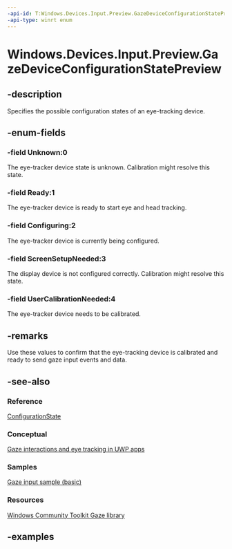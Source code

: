 ```yaml
---
-api-id: T:Windows.Devices.Input.Preview.GazeDeviceConfigurationStatePreview
-api-type: winrt enum
---
```


<!-- Enumeration syntax.
public enum GazeDeviceConfigurationStatePreview : int 
-->

# Windows.Devices.Input.Preview.GazeDeviceConfigurationStatePreview

## -description

Specifies the possible configuration states of an eye-tracking device.

## -enum-fields

### -field Unknown:0

The eye-tracker device state is unknown. Calibration might resolve this state.

### -field Ready:1

The eye-tracker device is ready to start eye and head tracking.

### -field Configuring:2

The eye-tracker device is currently being configured.

### -field ScreenSetupNeeded:3

The display device is not configured correctly. Calibration might resolve this state.

### -field UserCalibrationNeeded:4

The eye-tracker device needs to be calibrated.

## -remarks

Use these values to confirm that the eye-tracking device is calibrated and ready to send gaze input events and data.

## -see-also

### Reference

[ConfigurationState](gazedevicepreview_configurationstate.md)

### Conceptual

[Gaze interactions and eye tracking in UWP apps](https://docs.microsoft.com/windows/uwp/design/input/gaze-interactions)

### Samples

[Gaze input sample (basic)](https://github.com/MicrosoftDocs/windows-topic-specific-samples/archive/uwp-gazeinput-basic.zip)

### Resources

[Windows Community Toolkit Gaze library](https://docs.microsoft.com/windows/uwpcommunitytoolkit/gaze/gazeinteractionlibrary)

## -examples
